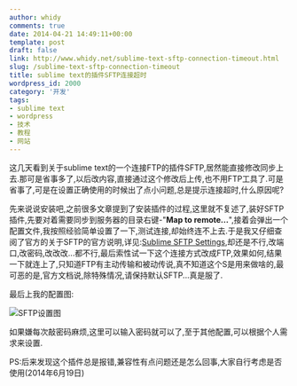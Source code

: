 ```yaml
---
author: whidy
comments: true
date: 2014-04-21 14:49:11+00:00
template: post
draft: false
link: http://www.whidy.net/sublime-text-sftp-connection-timeout.html
slug: /sublime-text-sftp-connection-timeout
title: sublime text的插件SFTP连接超时
wordpress_id: 2000
category: '开发'
tags:
- sublime text
- wordpress
- 技术
- 教程
- 网站
---
```


这几天看到关于sublime text的一个连接FTP的插件SFTP,居然能直接修改同步上去.那可是省事多了,以后改内容,直接通过这个修改后上传,也不用FTP工具了.可是省事了,可是在设置正确使用的时候出了点小问题,总是提示连接超时,什么原因呢?

先来说说安装吧,之前很多文章提到了安装插件的过程,这里就不复述了,装好SFTP插件,先要对着需要同步到服务器的目录右键-"**Map to remote...**",接着会弹出一个配置文件,我按照经验简单设置了一下,测试连接,却始终连不上去.于是我又仔细查阅了官方的关于SFTP的官方说明,详见:[Sublime SFTP Settings](http://wbond.net/sublime_packages/sftp/settings),却还是不行,改端口,改密码,改改改...都不行,最后索性试一下这个连接方式改成FTP,效果如何,结果一下就连上了,只知道FTP有主动传输和被动传说,真不知道这个S是用来做啥的,最可恶的是,官方文档说,除特殊情况,请保持默认SFTP...真是服了.

最后上我的配置图:

![SFTP设置图](https://www.whidy.net/wp-content/uploads/2014/04/SFTP-settings-400x342.jpg)

如果嫌每次敲密码麻烦,这里可以输入密码就可以了,至于其他配置,可以根据个人需求来设置.

PS:后来发现这个插件总是报错,兼容性有点问题还是怎么回事,大家自行考虑是否使用(2014年6月19日)
